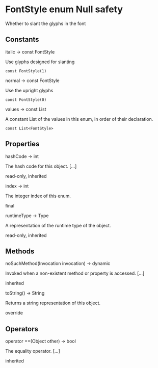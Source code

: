 # FontStyle enum Null safety #

Whether to slant the glyphs in the font

## Constants ##

italic → const FontStyle

Use glyphs designed for slanting

`const FontStyle(1)`

normal → const FontStyle

Use the upright glyphs

`const FontStyle(0)`

values → const List<FontStyle>

A constant List of the values in this enum, in order of their declaration.

`const List<FontStyle>`

## Properties ##

hashCode → int

The hash code for this object. \[...\]

read-only, inherited

index → int

The integer index of this enum.

final

runtimeType → Type

A representation of the runtime type of the object.

read-only, inherited

## Methods ##

noSuchMethod(Invocation invocation) → dynamic

Invoked when a non-existent method or property is accessed. \[...\]

inherited

toString() → String

Returns a string representation of this object.

override

## Operators ##

operator ==(Object other) → bool

The equality operator. \[...\]

inherited